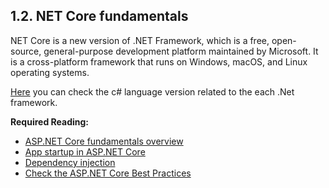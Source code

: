 ## 1.2. NET Core fundamentals

NET Core is a new version of .NET Framework, which is a free, open-source, general-purpose development platform maintained by Microsoft. It is a cross-platform framework that runs on Windows, macOS, and Linux operating systems.

[Here](https://learn.microsoft.com/en-us/dotnet/csharp/language-reference/configure-language-version) you can check the c# language version related to the each .Net framework.

**Required Reading:**

 - [ASP.NET Core fundamentals overview](https://learn.microsoft.com/en-us/aspnet/core/fundamentals/?view=aspnetcore-7.0&tabs=linux)
 - [App startup in ASP.NET Core](https://learn.microsoft.com/en-us/aspnet/core/fundamentals/startup?view=aspnetcore-7.0)
 - [Dependency injection](https://learn.microsoft.com/en-us/aspnet/core/fundamentals/dependency-injection?view=aspnetcore-7.0)
 - [Check the ASP.NET Core Best Practices](https://learn.microsoft.com/en-us/aspnet/core/fundamentals/best-practices?view=aspnetcore-7.0)
